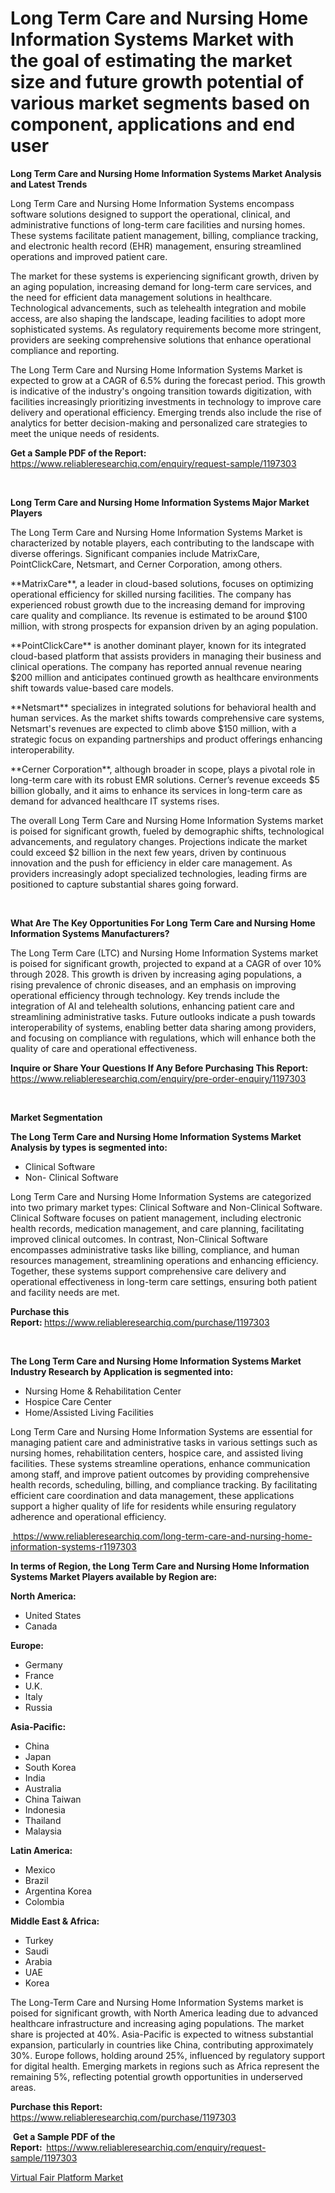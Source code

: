 <p><h1>Long Term Care and Nursing Home Information Systems Market with the goal of estimating the market size and future growth potential of various market segments based on component, applications and end user</h1></p><p><strong>Long Term Care and Nursing Home Information Systems Market Analysis and Latest Trends</strong></p>
<p><p>Long Term Care and Nursing Home Information Systems encompass software solutions designed to support the operational, clinical, and administrative functions of long-term care facilities and nursing homes. These systems facilitate patient management, billing, compliance tracking, and electronic health record (EHR) management, ensuring streamlined operations and improved patient care.</p><p>The market for these systems is experiencing significant growth, driven by an aging population, increasing demand for long-term care services, and the need for efficient data management solutions in healthcare. Technological advancements, such as telehealth integration and mobile access, are also shaping the landscape, leading facilities to adopt more sophisticated systems. As regulatory requirements become more stringent, providers are seeking comprehensive solutions that enhance operational compliance and reporting.</p><p>The Long Term Care and Nursing Home Information Systems Market is expected to grow at a CAGR of 6.5% during the forecast period. This growth is indicative of the industry's ongoing transition towards digitization, with facilities increasingly prioritizing investments in technology to improve care delivery and operational efficiency. Emerging trends also include the rise of analytics for better decision-making and personalized care strategies to meet the unique needs of residents.</p></p>
<p><strong>Get a Sample PDF of the Report:&nbsp;</strong> <a href="https://www.reliableresearchiq.com/enquiry/request-sample/1197303?utm_campaign=3180&utm_medium=2&utm_source=Github&utm_content=ia&utm_term=11032025&utm_id=long-term-care-and-nursing-home-information-systems">https://www.reliableresearchiq.com/enquiry/request-sample/1197303</a></p>
<p>&nbsp;</p>
<p><strong>Long Term Care and Nursing Home Information Systems Major Market Players</strong></p>
<p><p>The Long Term Care and Nursing Home Information Systems Market is characterized by notable players, each contributing to the landscape with diverse offerings. Significant companies include MatrixCare, PointClickCare, Netsmart, and Cerner Corporation, among others.</p><p>**MatrixCare**, a leader in cloud-based solutions, focuses on optimizing operational efficiency for skilled nursing facilities. The company has experienced robust growth due to the increasing demand for improving care quality and compliance. Its revenue is estimated to be around $100 million, with strong prospects for expansion driven by an aging population.</p><p>**PointClickCare** is another dominant player, known for its integrated cloud-based platform that assists providers in managing their business and clinical operations. The company has reported annual revenue nearing $200 million and anticipates continued growth as healthcare environments shift towards value-based care models.</p><p>**Netsmart** specializes in integrated solutions for behavioral health and human services. As the market shifts towards comprehensive care systems, Netsmart's revenues are expected to climb above $150 million, with a strategic focus on expanding partnerships and product offerings enhancing interoperability.</p><p>**Cerner Corporation**, although broader in scope, plays a pivotal role in long-term care with its robust EMR solutions. Cerner’s revenue exceeds $5 billion globally, and it aims to enhance its services in long-term care as demand for advanced healthcare IT systems rises.</p><p>The overall Long Term Care and Nursing Home Information Systems market is poised for significant growth, fueled by demographic shifts, technological advancements, and regulatory changes. Projections indicate the market could exceed $2 billion in the next few years, driven by continuous innovation and the push for efficiency in elder care management. As providers increasingly adopt specialized technologies, leading firms are positioned to capture substantial shares going forward.</p></p>
<p>&nbsp;</p>
<p><strong>What Are The Key Opportunities For Long Term Care and Nursing Home Information Systems Manufacturers?</strong></p>
<p><p>The Long Term Care (LTC) and Nursing Home Information Systems market is poised for significant growth, projected to expand at a CAGR of over 10% through 2028. This growth is driven by increasing aging populations, a rising prevalence of chronic diseases, and an emphasis on improving operational efficiency through technology. Key trends include the integration of AI and telehealth solutions, enhancing patient care and streamlining administrative tasks. Future outlooks indicate a push towards interoperability of systems, enabling better data sharing among providers, and focusing on compliance with regulations, which will enhance both the quality of care and operational effectiveness.</p></p>
<p><strong>Inquire or Share Your Questions If Any Before Purchasing This Report:</strong> <a href="https://www.reliableresearchiq.com/enquiry/pre-order-enquiry/1197303?utm_campaign=3180&utm_medium=2&utm_source=Github&utm_content=ia&utm_term=11032025&utm_id=long-term-care-and-nursing-home-information-systems">https://www.reliableresearchiq.com/enquiry/pre-order-enquiry/1197303</a></p>
<p>&nbsp;</p>
<p><strong>Market Segmentation</strong></p>
<p><strong>The Long Term Care and Nursing Home Information Systems Market Analysis by types is segmented into:</strong></p>
<p><ul><li>Clinical Software</li><li>Non- Clinical Software</li></ul></p>
<p><p>Long Term Care and Nursing Home Information Systems are categorized into two primary market types: Clinical Software and Non-Clinical Software. Clinical Software focuses on patient management, including electronic health records, medication management, and care planning, facilitating improved clinical outcomes. In contrast, Non-Clinical Software encompasses administrative tasks like billing, compliance, and human resources management, streamlining operations and enhancing efficiency. Together, these systems support comprehensive care delivery and operational effectiveness in long-term care settings, ensuring both patient and facility needs are met.</p></p>
<p><strong>Purchase this Report:&nbsp;</strong><a href="https://www.reliableresearchiq.com/purchase/1197303?utm_campaign=3180&utm_medium=2&utm_source=Github&utm_content=ia&utm_term=11032025&utm_id=long-term-care-and-nursing-home-information-systems">https://www.reliableresearchiq.com/purchase/1197303</a></p>
<p>&nbsp;</p>
<p><strong>The Long Term Care and Nursing Home Information Systems Market Industry Research by Application is segmented into:</strong></p>
<p><ul><li>Nursing Home & Rehabilitation Center</li><li>Hospice Care Center</li><li>Home/Assisted Living Facilities</li></ul></p>
<p><p>Long Term Care and Nursing Home Information Systems are essential for managing patient care and administrative tasks in various settings such as nursing homes, rehabilitation centers, hospice care, and assisted living facilities. These systems streamline operations, enhance communication among staff, and improve patient outcomes by providing comprehensive health records, scheduling, billing, and compliance tracking. By facilitating efficient care coordination and data management, these applications support a higher quality of life for residents while ensuring regulatory adherence and operational efficiency.</p></p>
<p><a href="https://www.reliableresearchiq.com/long-term-care-and-nursing-home-information-systems-r1197303?utm_campaign=3180&utm_medium=2&utm_source=Github&utm_content=ia&utm_term=11032025&utm_id=long-term-care-and-nursing-home-information-systems">&nbsp;https://www.reliableresearchiq.com/long-term-care-and-nursing-home-information-systems-r1197303</a></p>
<p><strong>In terms of Region, the Long Term Care and Nursing Home Information Systems Market Players available by Region are:</strong></p>
<p>
    <p> <strong> North America: </strong>
        <ul>
            <li>United States</li>
            <li>Canada</li>
        </ul>
        </p> 
    <p> <strong> Europe: </strong>
        <ul>
            <li>Germany</li>
            <li>France</li>
            <li>U.K.</li>
            <li>Italy</li>
            <li>Russia</li>
        </ul>
        </p> 
    <p> <strong> Asia-Pacific: </strong>
        <ul>
            <li>China</li>
            <li>Japan</li>
            <li>South Korea</li>
            <li>India</li>
            <li>Australia</li>
            <li>China Taiwan</li>
            <li>Indonesia</li>
            <li>Thailand</li>
            <li>Malaysia</li>
        </ul>
        </p> 
    <p> <strong> Latin America: </strong>
        <ul>
            <li>Mexico</li>
            <li>Brazil</li>
            <li>Argentina Korea</li>
            <li>Colombia</li>
        </ul>
        </p> 
    <p> <strong> Middle East & Africa: </strong>
        <ul>
            <li>Turkey</li>
            <li>Saudi</li>
            <li>Arabia</li>
            <li>UAE</li>
            <li>Korea</li>
        </ul>
    </p>
    </p>
<p><p>The Long-Term Care and Nursing Home Information Systems market is poised for significant growth, with North America leading due to advanced healthcare infrastructure and increasing aging populations. The market share is projected at 40%. Asia-Pacific is expected to witness substantial expansion, particularly in countries like China, contributing approximately 30%. Europe follows, holding around 25%, influenced by regulatory support for digital health. Emerging markets in regions such as Africa represent the remaining 5%, reflecting potential growth opportunities in underserved areas.</p></p>
<p><strong>Purchase this Report: </strong><a href="https://www.reliableresearchiq.com/purchase/1197303?utm_campaign=3180&utm_medium=2&utm_source=Github&utm_content=ia&utm_term=11032025&utm_id=long-term-care-and-nursing-home-information-systems">https://www.reliableresearchiq.com/purchase/1197303</a></p>
<p>&nbsp;<strong>Get a Sample PDF of the Report:&nbsp;&nbsp;</strong><a href="https://www.reliableresearchiq.com/enquiry/request-sample/1197303?utm_campaign=3180&utm_medium=2&utm_source=Github&utm_content=ia&utm_term=11032025&utm_id=long-term-care-and-nursing-home-information-systems">https://www.reliableresearchiq.com/enquiry/request-sample/1197303</a></p>
<p><strong></strong></p>
<p><p><a href="https://github.com/hunanuzmez/Market-Research-Report-List-1/blob/main/virtual-fair-platform-market.md?utm_campaign=3180&utm_medium=2&utm_source=Github&utm_content=ia&utm_term=11032025&utm_id=long-term-care-and-nursing-home-information-systems">Virtual Fair Platform Market</a></p></p>